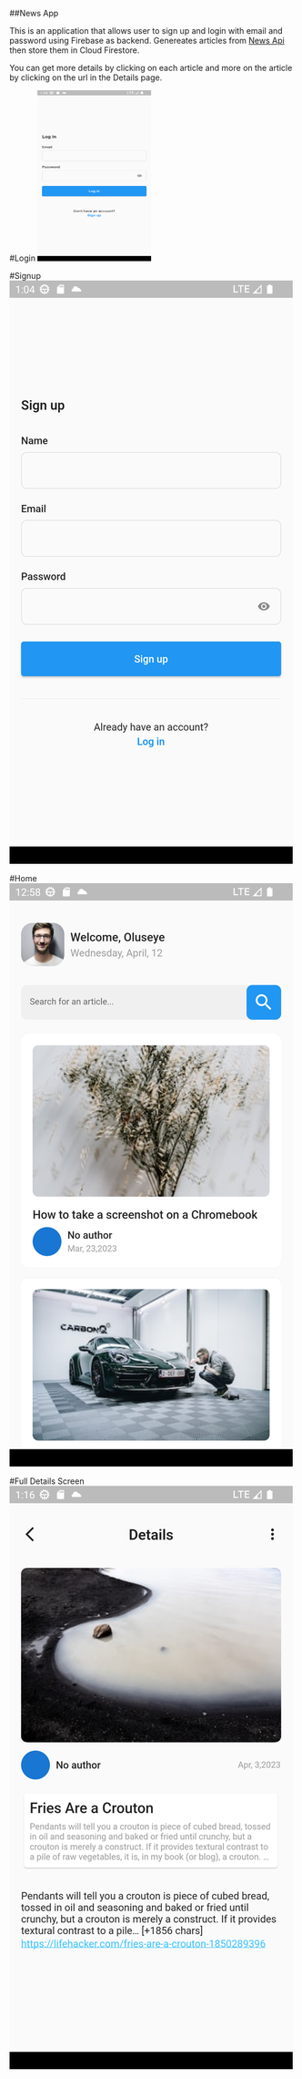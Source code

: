 ##News App

This is an application that allows user to sign up and login with email and password using Firebase as backend. Genereates articles from [News Api](https://newsapi.org/) then store them in Cloud Firestore.

You can get more details by clicking on each article and more on the article by clicking on the url in the Details page.

#Login
<img src="./login.png"  width="200" height="300">

#Signup
![SignUp Screen](./signup.png)

#Home
![Home Screen](./home.png)

#Full Details Screen
![Full Screen](./fullscreen.png)
